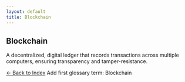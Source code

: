 ```yaml
---
layout: default
title: Blockchain
---
```


## Blockchain

A decentralized, digital ledger that records transactions across multiple computers, ensuring transparency and tamper-resistance.

[← Back to Index](/)
Add first glossary term: Blockchain
